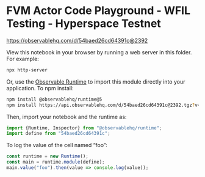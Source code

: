 # FVM Actor Code Playground - WFIL Testing - Hyperspace Testnet

https://observablehq.com/d/54baed26cd64391c@2392

View this notebook in your browser by running a web server in this folder. For
example:

~~~sh
npx http-server
~~~

Or, use the [Observable Runtime](https://github.com/observablehq/runtime) to
import this module directly into your application. To npm install:

~~~sh
npm install @observablehq/runtime@5
npm install https://api.observablehq.com/d/54baed26cd64391c@2392.tgz?v=3
~~~

Then, import your notebook and the runtime as:

~~~js
import {Runtime, Inspector} from "@observablehq/runtime";
import define from "54baed26cd64391c";
~~~

To log the value of the cell named “foo”:

~~~js
const runtime = new Runtime();
const main = runtime.module(define);
main.value("foo").then(value => console.log(value));
~~~
